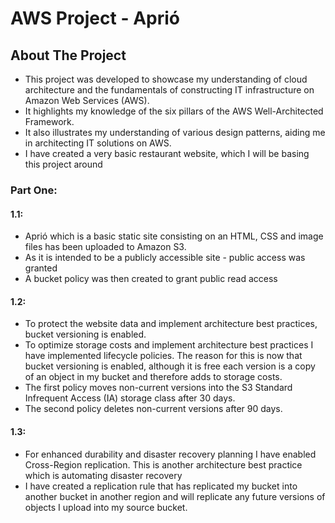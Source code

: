 # AWS Project - Aprió

## About The Project 

- This project was developed to showcase my understanding of cloud architecture and the fundamentals of constructing IT infrastructure on Amazon Web Services (AWS).
- It highlights my knowledge of the six pillars of the AWS Well-Architected Framework. 
- It also illustrates my understanding of various design patterns, aiding me in architecting IT solutions on AWS.
- I have created a very basic restaurant website, which I will be basing this project around

### Part One:

#### 1.1:

- Aprió which is a basic static site consisting on an HTML, CSS and image files has been uploaded to Amazon S3.
- As it is intended to be a publicly accessible site - public access was granted
- A bucket policy was then created to grant public read access
  
#### 1.2:
  
- To protect the website data and implement architecture best practices, bucket versioning is enabled.
- To optimize storage costs and implement architecture best practices I have implemented lifecycle policies. The reason for this is now that bucket versioning is enabled, although it is free each version is a copy of an object in my bucket and therefore adds to storage costs.
- The first policy moves non-current versions into the S3 Standard Infrequent Access (IA) storage class after 30 days.
- The second policy deletes non-current versions after 90 days.

#### 1.3:

- For enhanced durability and disaster recovery planning I have enabled Cross-Region replication. This is another architecture best practice which is automating disaster recovery
- I have created a replication rule that has replicated my bucket into another bucket in another region and will replicate any future versions of objects I upload into my source bucket.